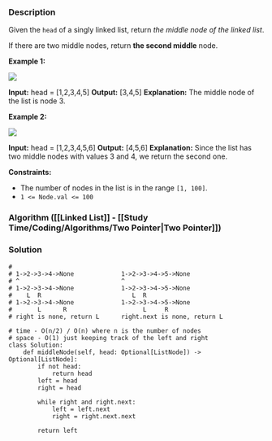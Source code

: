### Description

Given the `head` of a singly linked list, return _the middle node of the linked list_.

If there are two middle nodes, return **the second middle** node.

**Example 1:**

![](https://assets.leetcode.com/uploads/2021/07/23/lc-midlist1.jpg)

**Input:** head = [1,2,3,4,5]
**Output:** [3,4,5]
**Explanation:** The middle node of the list is node 3.

**Example 2:**

![](https://assets.leetcode.com/uploads/2021/07/23/lc-midlist2.jpg)

**Input:** head = [1,2,3,4,5,6]
**Output:** [4,5,6]
**Explanation:** Since the list has two middle nodes with values 3 and 4, we return the second one.

**Constraints:**

- The number of nodes in the list is in the range `[1, 100]`.
- `1 <= Node.val <= 100`

### Algorithm ([[Linked List]] - [[Study Time/Coding/Algorithms/Two Pointer|Two Pointer]])

### Solution

```
#  
# 1->2->3->4->None             1->2->3->4->5->None  
# ^                            ^  
# 1->2->3->4->None             1->2->3->4->5->None  
#    L  R                         L  R  
# 1->2->3->4->None             1->2->3->4->5->None  
#       L      R                     L     R  
# right is none, return L      right.next is none, return L  
  
# time - O(n/2) / O(n) where n is the number of nodes  
# space - O(1) just keeping track of the left and right  
class Solution:  
    def middleNode(self, head: Optional[ListNode]) -> Optional[ListNode]:  
        if not head:  
            return head  
        left = head  
        right = head  
  
        while right and right.next:  
            left = left.next  
            right = right.next.next  
  
        return left
```

